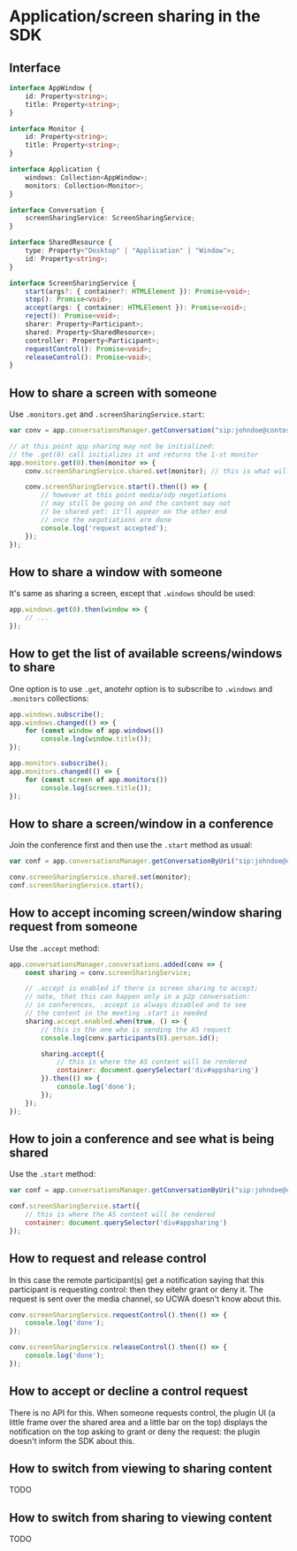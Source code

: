 # Application/screen sharing in the SDK

## Interface

```ts
interface AppWindow {
    id: Property<string>;
    title: Property<string>;
}

interface Monitor {
    id: Property<string>;
    title: Property<string>;
}

interface Application {
    windows: Collection<AppWindow>;
    monitors: Collection<Monitor>;        
}

interface Conversation {
    screenSharingService: ScreenSharingService;
}

interface SharedResource {
    type: Property<"Desktop" | "Application" | "Window">;
    id: Property<string>;
}

interface ScreenSharingService {
    start(args?: { container?: HTMLElement }): Promise<void>;
    stop(): Promise<void>;
    accept(args: { container: HTMLElement }): Promise<void>;
    reject(): Promise<void>;
    sharer: Property<Participant>;
    shared: Property<SharedResource>;
    controller: Property<Participant>;
    requestControl(): Promise<void>;
    releaseControl(): Promise<void>;
}
```

## How to share a screen with someone

Use `.monitors.get` and `.screenSharingService.start`: 

```js
var conv = app.conversationsManager.getConversation("sip:johndoe@contoso.com");

// at this point app sharing may not be initialized:
// the .get(0) call initializes it and returns the 1-st monitor
app.monitors.get(0).then(monitor => {
    conv.screenSharingService.shared.set(monitor); // this is what will be shared

    conv.screenSharingService.start().then(() => {
        // however at this point media/sdp negotiations
        // may still be going on and the content may not
        // be shared yet: it'll appear on the other end
        // once the negotiations are done
        console.log('request accepted');
    });
});
```

## How to share a window with someone

It's same as sharing a screen, except that `.windows` should be used:

```js
app.windows.get(0).then(window => {
    // ...
});
```

## How to get the list of available screens/windows to share

One option is to use `.get`, anotehr option is to subscribe to `.windows` and `.monitors` collections:

```js
app.windows.subscribe();
app.windows.changed(() => {
    for (const window of app.windows())
        console.log(window.title());
});

app.monitors.subscribe();
app.monitors.changed(() => {
    for (const screen of app.monitors())
        console.log(screen.title());
});
```

## How to share a screen/window in a conference

Join the conference first and then use the `.start` method as usual:

```js
var conf = app.conversationsManager.getConversationByUri("sip:johndoe@contoso.com;grru;<...>;id=AHDBFM");

conv.screenSharingService.shared.set(monitor);
conf.screenSharingService.start();
```

## How to accept incoming screen/window sharing request from someone

Use the `.accept` method: 

```js
app.conversationsManager.conversations.added(conv => {
    const sharing = conv.screenSharingService;

    // .accept is enabled if there is screen sharing to accept;
    // note, that this can happen only in a p2p conversation:
    // in conferences, .accept is always disabled and to see
    // the content in the meeting .start is needed 
    sharing.accept.enabled.when(true, () => {
        // this is the one who is sending the AS request 
        console.log(conv.participants(0).person.id();

        sharing.accept({
            // this is where the AS content will be rendered
            container: document.querySelector('div#appsharing')
        }).then(() => {
            console.log('done');
        });
    });
});
``` 

## How to join a conference and see what is being shared

Use the `.start` method:

```js
var conf = app.conversationsManager.getConversationByUri("sip:johndoe@contoso.com;grru;<...>;id=AHDBFM");

conf.screenSharingService.start({
    // this is where the AS content will be rendered
    container: document.querySelector('div#appsharing')
});
``` 

## How to request and release control

In this case the remote participant(s) get a notification saying that this participant is requesting control: then they eitehr grant or deny it. The request is sent over the media channel, so UCWA doesn't know about this.

```js
conv.screenSharingService.requestControl().then(() => {
    console.log('done');
});

conv.screenSharingService.releaseControl().then(() => {
    console.log('done');
});
```

## How to accept or decline a control request

There is no API for this. When someone requests control, the plugin UI (a little frame over the shared area and a little bar on the top) displays the notification on the top asking to grant or deny the request: the plugin doesn't inform the SDK about this.

## How to switch from viewing to sharing content

TODO

## How to switch from sharing to viewing content

TODO
